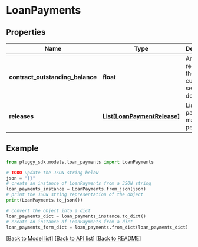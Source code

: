 # LoanPayments


## Properties

Name | Type | Description | Notes
------------ | ------------- | ------------- | -------------
**contract_outstanding_balance** | **float** | Amount required for the customer to settle the debt | [optional] 
**releases** | [**List[LoanPaymentRelease]**](LoanPaymentRelease.md) | List of payments made in the period | [optional] 

## Example

```python
from pluggy_sdk.models.loan_payments import LoanPayments

# TODO update the JSON string below
json = "{}"
# create an instance of LoanPayments from a JSON string
loan_payments_instance = LoanPayments.from_json(json)
# print the JSON string representation of the object
print(LoanPayments.to_json())

# convert the object into a dict
loan_payments_dict = loan_payments_instance.to_dict()
# create an instance of LoanPayments from a dict
loan_payments_form_dict = loan_payments.from_dict(loan_payments_dict)
```
[[Back to Model list]](../README.md#documentation-for-models) [[Back to API list]](../README.md#documentation-for-api-endpoints) [[Back to README]](../README.md)


